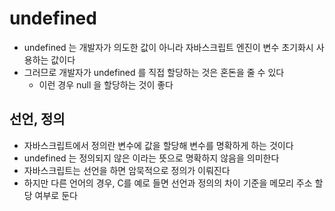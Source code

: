 # undefined
- undefined 는 개발자가 의도한 값이 아니라 자바스크립트 엔진이 변수 초기화시 사용하는 값이다
- 그러므로 개발자가 undefined 를 직접 할당하는 것은 혼돈을 줄 수 있다
  - 이런 경우 null 을 할당하는 것이 좋다

## 선언, 정의
- 자바스크립트에서 정의란 변수에 값을 할당해 변수를 명확하게 하는 것이다
- undefined 는 정의되지 않은 이라는 뜻으로 명확하지 않음을 의미한다
- 자바스크립트는 선언을 하면 암묵적으로 정의가 이뤄진다
- 하지만 다른 언어의 경우, C를 예로 들면 선언과 정의의 차이 기준을 메모리 주소 할당 여부로 둔다
